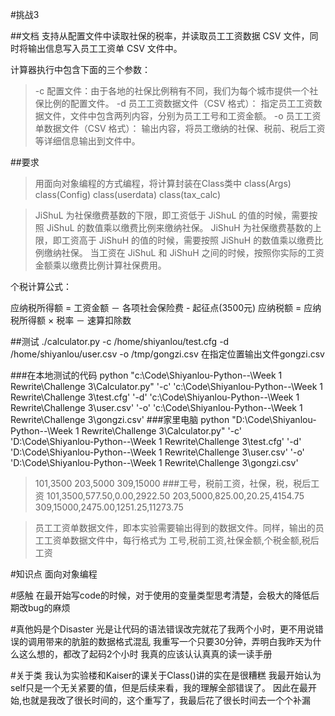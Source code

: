 #挑战3 

##文档
支持从配置文件中读取社保的税率，并读取员工工资数据 CSV 文件，同时将输出信息写入员工工资单 CSV 文件中。

计算器执行中包含下面的三个参数：

>-c 配置文件：由于各地的社保比例稍有不同，我们为每个城市提供一个社保比例的配置文件。
>-d 员工工资数据文件（CSV 格式）： 指定员工工资数据文件，文件中包含两列内容，分别为员工工号和工资金额。
>-o 员工工资单数据文件（CSV 格式）： 输出内容，将员工缴纳的社保、税前、税后工资等详细信息输出到文件中。

##要求
>用面向对象编程的方式编程，将计算封装在Class类中
    class(Args)
    class(Config)
    class(userdata)
    class(tax_calc)

>JiShuL 为社保缴费基数的下限，即工资低于 JiShuL 的值的时候，需要按照 JiShuL 的数值乘以缴费比例来缴纳社保。
>JiShuH 为社保缴费基数的上限，即工资高于 JiShuH 的值的时候，需要按照 JiShuH 的数值乘以缴费比例缴纳社保。
>当工资在 JiShuL 和 JiShuH 之间的时候，按照你实际的工资金额乘以缴费比例计算社保费用。

个税计算公式：

应纳税所得额 = 工资金额 － 各项社会保险费 - 起征点(3500元)
应纳税额 = 应纳税所得额 × 税率 － 速算扣除数


##测试
./calculator.py -c /home/shiyanlou/test.cfg -d /home/shiyanlou/user.csv -o /tmp/gongzi.csv
在指定位置输出文件gongzi.csv

###在本地测试的代码
python "c:\Code\Shiyanlou-Python--\Week 1 Rewrite\Challenge 3\Calculator.py" '-c' 'c:\Code\Shiyanlou-Python--\Week 1 Rewrite\Challenge 3\test.cfg' '-d' 'c:\Code\Shiyanlou-Python--\Week 1 Rewrite\Challenge 3\user.csv' '-o' 'c:\Code\Shiyanlou-Python--\Week 1 Rewrite\Challenge 3\gongzi.csv'
###家里电脑
python "D:\Code\Shiyanlou-Python--\Week 1 Rewrite\Challenge 3\Calculator.py" '-c' 'D:\Code\Shiyanlou-Python--\Week 1 Rewrite\Challenge 3\test.cfg' '-d' 'D:\Code\Shiyanlou-Python--\Week 1 Rewrite\Challenge 3\user.csv' '-o' 'D:\Code\Shiyanlou-Python--\Week 1 Rewrite\Challenge 3\gongzi.csv'

>101,3500
203,5000
309,15000
###工号，税前工资，社保，税，税后工资
>101,3500,577.50,0.00,2922.50
203,5000,825.00,20.25,4154.75
309,15000,2475.00,1251.25,11273.75

>员工工资单数据文件，即本实验需要输出得到的数据文件。同样，输出的员工工资单数据文件中，每行格式为 
    工号,税前工资,社保金额,个税金额,税后工资

#知识点
面向对象编程

#感触
在最开始写code的时候，对于使用的变量类型思考清楚，会极大的降低后期改bug的麻烦

#真他妈是个Disaster
光是让代码的语法错误改完就花了我两个小时，更不用说错误的调用带来的肮脏的数据格式混乱
我重写一个只要30分钟，弄明白我昨天为什么这么想的，都改了起码2个小时
我真的应该认认真真的读一读手册

#关于类
我认为实验楼和Kaiser的课关于Class()讲的实在是很糟糕
我最开始认为self只是一个无关紧要的值，但是后续来看，我的理解全部错误了。
因此在最开始,也就是我改了很长时间的，这个重写了，我最后花了很长时间去一个个补漏
